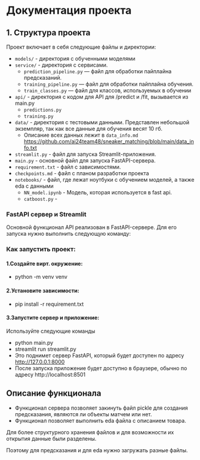 # Документация проекта
## 1. Структура проекта
Проект включает в себя следующие файлы и директории:

- `models/` - директория с обученными моделями
- `service/` - директория с сервисами.
    - `prediction_pipeline.py` — файл для обработки пайплайна предсказаний.
    - `training_pipeline.py` — файл для обработки пайплайна обучения.
    - `train_classes.py` — файл для классов, используемых в обучении
- `api/` - директория с кодом для API для /predict и /fit, вызывается из main.py
    - `predictions.py`
    - `training.py`
- `data/` - директория с тестовыми данными. Представлен небольшой экземпляр, так как все данные для обучения весят 10 гб.
    - Описание всех данных лежит в `data_info.md` https://github.com/ai24team48/sneaker_matching/blob/main/data_info.txt
- `streamlit.py` - файл для запуска Streamlit-приложения.
- `main.py` - основной файл для запуска FastAPI-сервера.
- `requirement.txt` - файл с зависимостями.
- `checkpoints.md` - файл с планом разработки проекта
- `notebooks/` - файл, где лежат ноутбуки с обучением моделей, а также eda с данными
    - `NN_model.ipynb` - Модель, которая используется в fast api.
    - `catboost.py` - 


### FastAPI сервер и Streamlit

Основной функционал API реализован в FastAPI-сервере. Для его запуска нужно выполнить следующую команду:
### Как запустить проект:
#### 1.Создайте вирт. окружение:
- python -m venv venv
#### 2.Установите зависимости:
- pip install -r requirement.txt
#### 3.Запустите сервер и приложение:
Используйте следующие команды
- python main.py
- streamlit run streamlit.py
- Это поднимет сервер FastAPI, который будет доступен по адресу http://127.0.0.1:8000
- После запуска приложение будет доступно в браузере, обычно по адресу http://localhost:8501

## Описание функционала

- Функционал сервера позволяет закинуть файл pickle для создания предсказания, являются ли объекты матчем или нет.
- Функционал позволяет выполнить eda файла с описанием товара.

Для более структурного хранения файлов и для возможности их открытия данные были разделены.

Поэтому для предсказания и для eda нужно загружать разные файлы.

